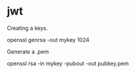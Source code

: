 # jwt

Creating a keys.

openssl genrsa -out mykey 1024

Generate a .pem

openssl rsa -in mykey -pubout -out pubkey.pem
